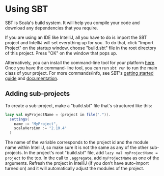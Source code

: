# Using SBT

SBT is Scala's build system. It will help you compile your code and download any
dependencies that you require.

If you are using an IDE like IntelliJ, all you have to do is import the SBT
project and IntelliJ will set everything up for you. To do that, click 
"Import Project" on the startup window, choose "build.sbt" file in the root
directory of this project. Press "OK" on the window that pops up.

Alternatively, you can install the command-line tool for your platform
[here](http://www.scala-sbt.org/download.html). Once you have the command-line
tool, you can run `sbt run` to run the main class of your project. For more
commands/info, see SBT's [getting started guide](http://www.scala-sbt.org/0.13/docs/Getting-Started.html)
and [documentation](http://www.scala-sbt.org/0.13/docs/index.html).

## Adding sub-projects
To create a sub-project, make a "build.sbt" file that's structured like this:

```scala
lazy val myProjectName = (project in file(".")).
  settings(
    name := "MyProject",
    scalaVersion := "2.10.4"
  )
```

The name of the variable corresponds to the project id and the module name 
within IntelliJ, so make sure it is not the same as any of the other 
sub-projects. In the project's root "build.sbt" file, add 
`lazy val myProjectName = project` to the top. In the
call to `.aggregate`, add `myProjectName` as one of the arguments. Refresh the
project in IntelliJ (if you don't have auto-import turned on) and it will
automatically adjust the modules of the project.